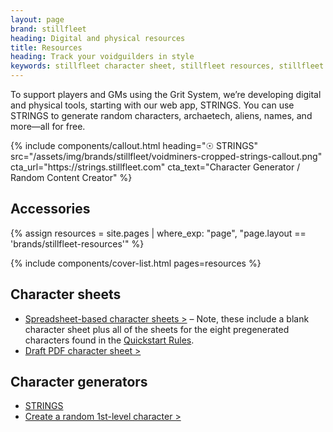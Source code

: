 ```yaml
---
layout: page
brand: stillfleet
heading: Digital and physical resources
title: Resources
heading: Track your voidguilders in style
keywords: stillfleet character sheet, stillfleet resources, stillfleet tools, stillfleet extras
---
```


To support players and GMs using the Grit System, we’re developing digital and physical tools, starting with our web app, STRINGS. You can use STRINGS to generate random characters, archaetech, aliens, names, and more—all for free.

<section class="half-width">
{%
  include components/callout.html
    heading="☉ STRINGS"
    src="/assets/img/brands/stillfleet/voidminers-cropped-strings-callout.png"
    cta_url="https://strings.stillfleet.com"
    cta_text="Character Generator / Random Content Creator"
%}
</section>

## Accessories

{% assign resources = site.pages | where_exp: "page", "page.layout == 'brands/stillfleet-resources'" %}

{% include components/cover-list.html pages=resources %}

## Character sheets

- [Spreadsheet-based character sheets >](https://docs.google.com/spreadsheets/d/1OzZYszTHojXA0k_b9QCFQlsc4dPyVjLU_6KaEnAzy9w/edit?usp=sharing) – Note, these include a blank character sheet plus all of the sheets for the eight pregenerated characters found in the <a href="{% link games/stillfleet/qsr.md %}">Quickstart Rules</a>.
- [Draft PDF character sheet >](/assets/pdf/stillfleet-character-sheet.pdf)

## Character generators 

- [STRINGS](https://strings.stillfleet.com)
- [Create a random 1st-level character >](https://stillfleet.com/resources/generator)

